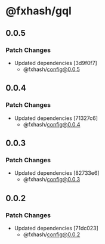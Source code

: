 # @fxhash/gql

## 0.0.5

### Patch Changes

- Updated dependencies [3d9f0f7]
  - @fxhash/config@0.0.5

## 0.0.4

### Patch Changes

- Updated dependencies [71327c6]
  - @fxhash/config@0.0.4

## 0.0.3

### Patch Changes

- Updated dependencies [82733e6]
  - @fxhash/config@0.0.3

## 0.0.2

### Patch Changes

- Updated dependencies [71dc023]
  - @fxhash/config@0.0.2
